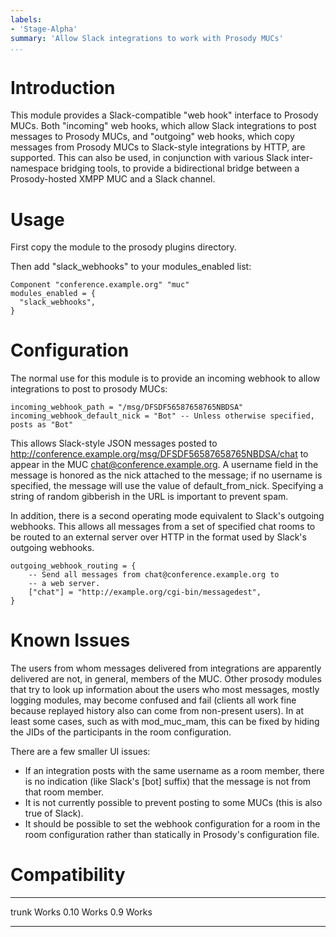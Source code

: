 ```yaml
---
labels:
- 'Stage-Alpha'
summary: 'Allow Slack integrations to work with Prosody MUCs'
...
```


Introduction
============

This module provides a Slack-compatible "web hook" interface to Prosody MUCs.
Both "incoming" web hooks, which allow Slack integrations to post messages
to Prosody MUCs, and "outgoing" web hooks, which copy messages from Prosody
MUCs to Slack-style integrations by HTTP, are supported. This can also be
used, in conjunction with various Slack inter-namespace bridging tools, to
provide a bidirectional bridge between a Prosody-hosted XMPP MUC and a Slack
channel.

Usage
=====

First copy the module to the prosody plugins directory.

Then add "slack\_webhooks" to your modules\_enabled list:

``` {.lua}
Component "conference.example.org" "muc"
modules_enabled = {
  "slack_webhooks",
}
```

Configuration
=============

The normal use for this module is to provide an incoming webhook to allow
integrations to post to prosody MUCs:

``` {.lua}
incoming_webhook_path = "/msg/DFSDF56587658765NBDSA"
incoming_webhook_default_nick = "Bot" -- Unless otherwise specified, posts as "Bot"
```

This allows Slack-style JSON messages posted to http://conference.example.org/msg/DFSDF56587658765NBDSA/chat to appear in the MUC chat@conference.example.org. A username field in the message is honored as the nick attached to the message; if no username is specified, the message will use the value of default_from_nick.
Specifying a string of random gibberish in the URL is important to prevent spam.

In addition, there is a second operating mode equivalent to Slack's outgoing
webhooks. This allows all messages from a set of specified chat rooms to be
routed to an external server over HTTP in the format used by Slack's
outgoing webhooks.
``` {.lua}
outgoing_webhook_routing = {
	-- Send all messages from chat@conference.example.org to
	-- a web server.
	["chat"] = "http://example.org/cgi-bin/messagedest",
}
```

Known Issues
============

The users from whom messages delivered from integrations are apparently
delivered are not, in general, members of the MUC. Other prosody modules
that try to look up information about the users who most messages, mostly
logging modules, may become confused and fail (clients all work fine because
replayed history also can come from non-present users). In at least some cases,
such as with mod_muc_mam, this can be fixed by hiding the JIDs of the
participants in the room configuration.

There are a few smaller UI issues:

* If an integration posts with the same username as a room member, there is
  no indication (like Slack's [bot] suffix) that the message is not from that
  room member.
* It is not currently possible to prevent posting to some MUCs (this is
  also true of Slack).
* It should be possible to set the webhook configuration for a room in the
  room configuration rather than statically in Prosody's configuration file.

Compatibility
=============

  ------- -----------------
  trunk   Works
  0.10    Works
  0.9     Works
  ------- -----------------

